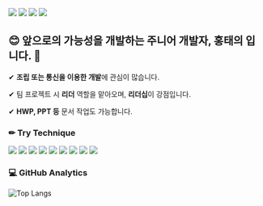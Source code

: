 <a href="https://www.instagram.com/_undery" target="_blank"><img src="https://img.shields.io/badge/Instagram-E4405F?style=flat-square&logo=instagram&logoColor=white"/></a>
<a href="htu123132@gmail.com" target="_blank"><img src="https://img.shields.io/badge/Gmail-EA4335?style=flat-square&logo=gmail&logoColor=white"/></a>
<a href="xodml1122@naver.com" target="_blank"><img src="https://img.shields.io/badge/Naver-03C75A?style=flat-square&logo=naver&logoColor=white"/></a>
<a href="https://discord.gg/undery" target="_blank"><img src="https://img.shields.io/badge/Discord-5865F2?style=flat-square&logo=discord&logoColor=white"/></a>

## 😊 앞으로의 가능성을 개발하는 주니어 개발자, 홍태의 입니다. 👋

✔ **조립 또는 통신을 이용한 개발**에 관심이 많습니다.

✔ 팀 프로젝트 시 **리더** 역할을 맡아오며, **리더십**이 강점입니다.

✔ **HWP, PPT 등** 문서 작업도 가능합니다.

### ✏ **Try Technique**

<img src="https://img.shields.io/badge/C-302683?style=plastic&logo=c&logoColor=White"/> <img src="https://img.shields.io/badge/HTML5-302683?style=plastic&logo=html5&logoColor=White"/> <img src="https://img.shields.io/badge/CSS3-302683?style=plastic&logo=css3&logoColor=White"/> <img src="https://img.shields.io/badge/Python-302683?style=plastic&logo=python&logoColor=White"/> <img src="https://img.shields.io/badge/MicrosoftAzure-302683?style=plastic&logo=microsoftazure&logoColor=White"/> <img src="https://img.shields.io/badge/Git-302683?style=plastic&logo=git&logoColor=White"/> <img src="https://img.shields.io/badge/GitHub-302683?style=plastic&logo=github&logoColor=White"/> <img src="https://img.shields.io/badge/Git-302683?style=plastic&logo=git&logoColor=White"/> <img src="https://img.shields.io/badge/JavaScript-302683?style=plastic&logo=javascript&logoColor=White"/>

### 💻 **GitHub Analytics**

![Top Langs](https://github-readme-stats.vercel.app/api/top-langs/?username=Undery33&langs_count=10&layout=compact&theme=dark)
